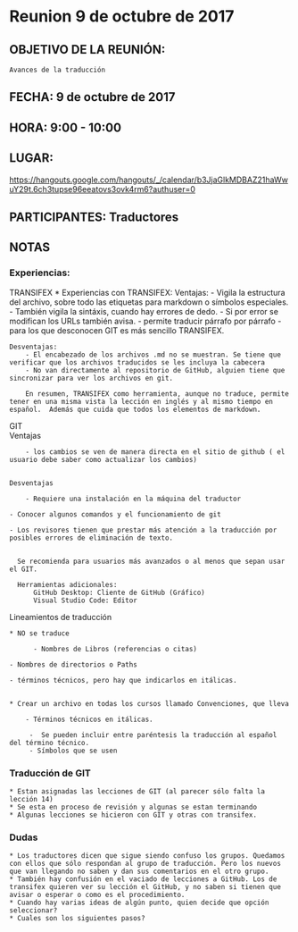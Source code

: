 # Reunion 9 de octubre de 2017

## OBJETIVO DE LA REUNIÓN: 

    Avances de la traducción

## FECHA: 9 de octubre de 2017

## HORA: 9:00 - 10:00

## LUGAR:

  https://hangouts.google.com/hangouts/_/calendar/b3JjaGlkMDBAZ21haWwuY29t.6ch3tupse96eeatovs3ovk4rm6?authuser=0

## PARTICIPANTES: Traductores

## NOTAS

### Experiencias:

TRANSIFEX
    * Experiencias con TRANSIFEX:
      Ventajas:
        - Vigila la estructura del archivo, sobre todo las etiquetas para markdown o símbolos especiales.
        - También vigila la sintáxis, cuando hay errores de dedo.
        - Si por error se modifican los URLs también avisa.
        - permite traducir párrafo por párrafo
        - para los que desconocen GIT es más sencillo TRANSIFEX.
        
    Desventajas:
        - El encabezado de los archivos .md no se muestran. Se tiene que verificar que los archivos traducidos se les incluya la cabecera
        - No van directamente al repositorio de GitHub, alguien tiene que sincronizar para ver los archivos en git.      
        
        En resumen, TRANSIFEX como herramienta, aunque no traduce, permite tener en una misma vista la lección en inglés y al mismo tiempo en español.  Además que cuida que todos los elementos de markdown.
        
 GIT       
    Ventajas

        - los cambios se ven de manera directa en el sitio de github ( el usuario debe saber como actualizar los cambios) 

    
    Desventajas

        - Requiere una instalación en la máquina del traductor

    - Conocer algunos comandos y el funcionamiento de git

    - Los revisores tienen que prestar más atención a la traducción por posibles errores de eliminación de texto.

        
      Se recomienda para usuarios más avanzados o al menos que sepan usar el GIT.  
      
      Herramientas adicionales: 
          GitHub Desktop: Cliente de GitHub (Gráfico)
          Visual Studio Code: Editor 
      
Lineamientos  de traducción     

    * NO se traduce

          - Nombres de Libros (referencias o citas)

    - Nombres de directorios o Paths

    - términos técnicos, pero hay que indicarlos en itálicas.


    * Crear un archivo en todas los cursos llamado Convenciones, que lleva

        - Términos técnicos en itálicas.

         -  Se pueden incluir entre paréntesis la traducción al español del término técnico.
         - Símbolos que se usen

### Traducción de GIT  

    * Estan asignadas las lecciones de GIT (al parecer sólo falta la lección 14)
    * Se esta en proceso de revisión y algunas se estan terminando
    * Algunas lecciones se hicieron con GIT y otras con transifex.

### Dudas

    * Los traductores dicen que sigue siendo confuso los grupos. Quedamos con ellos que sólo respondan al grupo de traducción. Pero los nuevos que van llegando no saben y dan sus comentarios en el otro grupo. 
    * También hay confusión en el vaciado de lecciones a GitHub. Los de transifex quieren ver su lección el GitHub, y no saben si tienen que avisar o esperar o como es el procedimiento.
    * Cuando hay varias ideas de algún punto, quien decide que opción seleccionar? 
    * Cuales son los siguientes pasos? 

